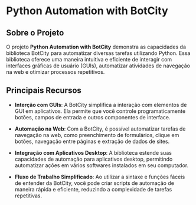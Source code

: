# Python Automation with BotCity


## Sobre o Projeto

O projeto **Python Automation with BotCity** demonstra as capacidades da biblioteca BotCity para automatizar diversas tarefas utilizando Python. Essa biblioteca oferece uma maneira intuitiva e eficiente de interagir com interfaces gráficas de usuário (GUIs), automatizar atividades de navegação na web e otimizar processos repetitivos.

## Principais Recursos

- **Interção com GUIs**: A BotCity simplifica a interação com elementos de GUI em aplicativos. Ela permite que você controle programaticamente botões, campos de entrada e outros componentes de interface.

- **Automação na Web**: Com a BotCity, é possível automatizar tarefas de navegação na web, como preenchimento de formulários, clique em botões, navegação entre páginas e extração de dados de sites.

- **Integração com Aplicativos Desktop**: A biblioteca estende suas capacidades de automação para aplicativos desktop, permitindo automatizar ações em vários softwares instalados em seu computador.

- **Fluxo de Trabalho Simplificado**: Ao utilizar a sintaxe e funções fáceis de entender da BotCity, você pode criar scripts de automação de maneira rápida e eficiente, reduzindo a complexidade de tarefas repetitivas.

